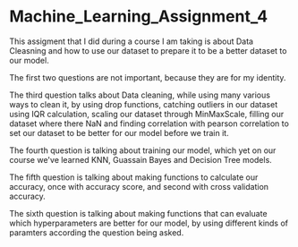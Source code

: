 # Machine_Learning_Assignment_4
This assigment that I did during a course I am taking is about Data Cleasning and how to use our dataset to prepare it to be a better dataset to our model.

The first two questions are not important, because they are for my identity.

The third question talks about Data cleaning, while using many various ways to clean it, by using drop functions, catching outliers in our dataset using IQR calculation, scaling our dataset through MinMaxScale, filling our dataset where there NaN and finding correlation with pearson correlation to set our dataset to be better for our model before we train it.

The fourth question is talking about training our model, which yet on our course we've learned KNN, Guassain Bayes and Decision Tree models.

The fifth question is talking about making functions to calculate our accuracy, once with accuracy score, and second with cross validation accuracy.

The sixth question is talking about making functions that can evaluate which hyperparameters are better for our model, by using different kinds of paramters according the question being asked.
